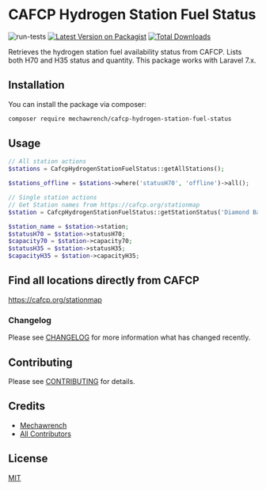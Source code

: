 # CAFCP Hydrogen Station Fuel Status

![run-tests](https://github.com/mechawrench/cafcp-hydrogen-station-fuel-status/workflows/run-tests/badge.svg)
[![Latest Version on Packagist](https://img.shields.io/packagist/v/mechawrench/cafcp-hydrogen-station-fuel-status.svg?style=flat-square)](https://packagist.org/packages/mechawrench/cafcp-hydrogen-station-fuel-status)
[![Total Downloads](https://img.shields.io/packagist/dt/mechawrench/cafcp-hydrogen-station-fuel-status.svg?style=flat-square)](https://packagist.org/packages/mechawrench/cafcp-hydrogen-station-fuel-status)


Retrieves the hydrogen station fuel availability status from CAFCP.  Lists both H70 and H35 status and quantity.  This package works with Laravel 7.x.

## Installation

You can install the package via composer:

```bash
composer require mechawrench/cafcp-hydrogen-station-fuel-status
```

## Usage

``` php
// All station actions
$stations = CafcpHydrogenStationFuelStatus::getAllStations();

$stations_offline = $stations->where('statusH70', 'offline')->all();

// Single station actions
// Get Station names from https://cafcp.org/stationmap
$station = CafcpHydrogenStationFuelStatus::getStationStatus('Diamond Bar');

$station_name = $station->station;
$statusH70 = $station->statusH70;
$capacity70 = $station->capacity70;
$statusH35 = $station->statusH35;
$capacityH35 = $station->capacityH35;
```

## Find all locations directly from CAFCP
https://cafcp.org/stationmap

### Changelog

Please see [CHANGELOG](CHANGELOG.md) for more information what has changed recently.

## Contributing

Please see [CONTRIBUTING](CONTRIBUTING.md) for details.

## Credits

- [Mechawrench](https://github.com/mechawrench)
- [All Contributors](../../contributors)

## License
[MIT](https://github.com/mechawrench/cafcp-hydrogen-station-fuel-status/blob/master/LICENSE.md)
